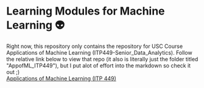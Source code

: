 # Learning Modules for Machine Learning :alien:
Right now, this repository only contains the repository for USC Course Applications of Machine Learning (ITP449-Senior_Data_Analytics). Follow the relative link below to view that repo (it also is literally just the folder titled "AppofML_ITP449"), but I put alot of effort into the markdown so check it out \;)
<br>
[Applications of Machine Learning (ITP 449)](https://github.com/ShantanuJhaveri/LM-Intro_ML/tree/master/AppofML_ITP449)

